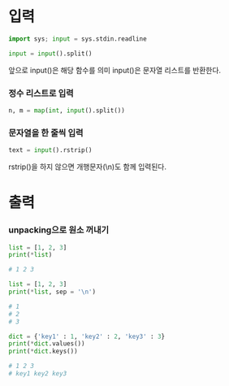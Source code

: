 # 입력

```python
import sys; input = sys.stdin.readline

input = input().split()
```

앞으로 input()은 해당 함수를 의미
input()은 문자열 리스트를 반환한다.

### 정수 리스트로 입력
```python
n, m = map(int, input().split())
```

### 문자열을 한 줄씩 입력
```python
text = input().rstrip()
```
rstrip()을 하지 않으면 개행문자(\n)도 함께 입력된다.

# 출력

### unpacking으로 원소 꺼내기

```python
list = [1, 2, 3]
print(*list)

# 1 2 3
```

```python
list = [1, 2, 3]
print(*list, sep = '\n')

# 1
# 2
# 3
```

```python
dict = {'key1' : 1, 'key2' : 2, 'key3' : 3}
print(*dict.values())
print(*dict.keys())

# 1 2 3
# key1 key2 key3
```
